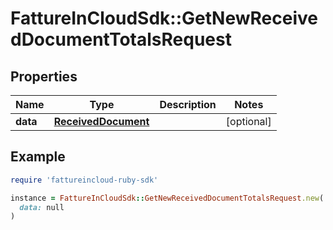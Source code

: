 # FattureInCloudSdk::GetNewReceivedDocumentTotalsRequest

## Properties

| Name | Type | Description | Notes |
| ---- | ---- | ----------- | ----- |
| **data** | [**ReceivedDocument**](ReceivedDocument.md) |  | [optional] |

## Example

```ruby
require 'fattureincloud-ruby-sdk'

instance = FattureInCloudSdk::GetNewReceivedDocumentTotalsRequest.new(
  data: null
)
```

